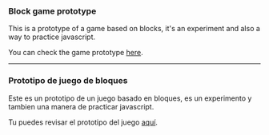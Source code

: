 ### Block game prototype 

This is a prototype of a game based on blocks, it's an experiment and also a way to practice javascript.

You can check the game prototype [here](https://block-game-leo.netlify.app).

---

 ### Prototipo de juego de bloques

Este es un prototipo de un juego basado en bloques, es un experimento y tambien una manera de 
practicar javascript.

Tu puedes revisar el prototipo del juego [aquí](https://block-game-leo.netlify.app).

